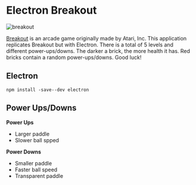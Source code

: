 # Electron Breakout

![breakout](https://user-images.githubusercontent.com/77930041/158472017-7b6aa41b-b754-4bd6-96cd-9cfdb1aee354.gif)

[Breakout](https://en.wikipedia.org/wiki/Breakout_(video_game)) is an arcade game originally made by Atari, Inc. This application replicates Breakout but with Electron. There is a total of 5 levels and different power-ups/downs. The darker a brick, the more health it has. Red bricks contain a random power-ups/downs. Good luck! 

## Electron
```
npm install -save--dev electron
```

## Power Ups/Downs
**Power Ups**

* Larger paddle
* Slower ball spped

**Power Downs**
* Smaller paddle
* Faster ball speed
* Transparent paddle



